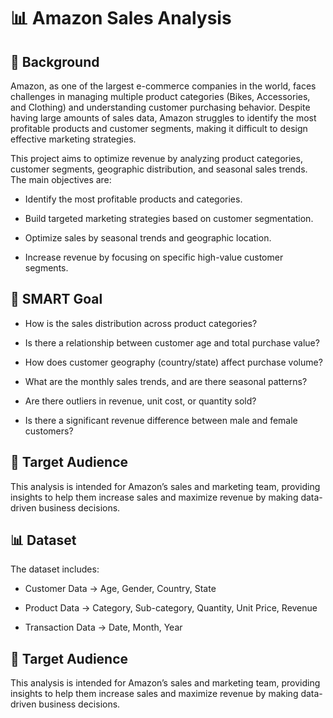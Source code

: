 
# 📊 Amazon Sales Analysis


## 📌 Background
Amazon, as one of the largest e-commerce companies in the world, faces challenges in managing multiple product categories (Bikes, Accessories, and Clothing) and understanding customer purchasing behavior. Despite having large amounts of sales data, Amazon struggles to identify the most profitable products and customer segments, making it difficult to design effective marketing strategies.

This project aims to optimize revenue by analyzing product categories, customer segments, geographic distribution, and seasonal sales trends. The main objectives are:

- Identify the most profitable products and categories.

- Build targeted marketing strategies based on customer segmentation.

- Optimize sales by seasonal trends and geographic location.

- Increase revenue by focusing on specific high-value customer segments.


## 🎯 SMART Goal

- How is the sales distribution across product categories?

- Is there a relationship between customer age and total purchase value?

- How does customer geography (country/state) affect purchase volume?

- What are the monthly sales trends, and are there seasonal patterns?

- Are there outliers in revenue, unit cost, or quantity sold?

-  Is there a significant revenue difference between male and female customers?

## 👥 Target Audience
This analysis is intended for Amazon’s sales and marketing team, providing insights to help them increase sales and maximize revenue by making data-driven business decisions.

## 📊 Dataset
The dataset includes:
- Customer Data → Age, Gender, Country, State

- Product Data → Category, Sub-category, Quantity, Unit Price, Revenue

- Transaction Data → Date, Month, Year

## 👥 Target Audience
This analysis is intended for Amazon’s sales and marketing team, providing insights to help them increase sales and maximize revenue by making data-driven business decisions.
